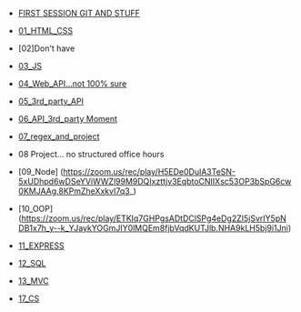 - [FIRST SESSION GIT AND STUFF](https://zoom.us/rec/play/lBB2WygKj6Ts7MmUgaitE29jssEth4t-2V-Kcpw2pte1pYAUMnUoSvFVYPnAMVNpAam976JV8hyUSY3a.fPFWfq9ZSKBprgv-)

- [01_HTML_CSS](https://zoom.us/rec/play/K0mjziq2-dnFyJ-pwEz05QKNIBzkRr6i2yp7SE_H_pNzjfoIMPPIQ8UFLalY1BQnWvW0oPrp8HdaifWD.uyFDro0f_Vo4aLaj)

- [02]Don't have

- [03_JS](https://zoom.us/rec/play/4B7fPXIlzKirdlA0PDegKUXkufjaAW4zz7eJ9d-fFkpkce7qtcp1O1BFl3EShSSqTDxdzvYGrFFQ1MH7.Zi3u1MDcc2mlgt2v)

- [04_Web_API...not 100% sure](https://zoom.us/rec/play/yD6Ea2XkGalMKGqgNsEC1D3qXELzBh4Cz9lo-QW2-jEUCRc7QciQ-XflB2sNXxAcQkXC4_CfGORQvdQ.ts7UU4r7JvZydozE)

- [05_3rd_party_API](https://zoom.us/rec/play/yD6Ea2XkGalMKGqgNsEC1D3qXELzBh4Cz9lo-QW2-jEUCRc7QciQ-XflB2sNXxAcQkXC4_CfGORQvdQ.ts7UU4r7JvZydozE)

- [06_API_3rd_party Moment](https://zoom.us/rec/play/Uao6NRcf_XcIe5_zkMPTLyGsrbyn7kJEtsDaYZ4cAyFx-ZoTnSpva1ElOlZ8z7OK7HAgrrfMR_XfGEs0.IxCrX9Eo_FOPT3TW)

- [07_regex_and_project](https://zoom.us/rec/play/6OzI53gtyMhZLA5hdhMK2RWMPurmHGGlFvwp7IdZjPr-Q7JB8Jm9MgUVSAwH0NAEaW9peXv9H9Soymfv.Ps-SaeT7wvp_a67a)

- 08 Project... no structured office hours

- [09_Node] (https://zoom.us/rec/play/H5EDe0DulA3TeSN-5xUDhpd6wDSeYViWWZl99M9DQIxzttjv3EqbtoCNIIXsc53OP3bSpG6cw0KMJAAg.8KPmZheXxkvI7q3_)

- [10_OOP] (https://zoom.us/rec/play/ETKIq7GHPgsADtDClSPg4eDg2ZI5jSvrIY5pNDB1x7h_y--k_YJaykYOGmJIY0lMQEm8fjbVqdKUTJlb.NHA9kLH5bj9i1Jni)

- [11_EXPRESS](https://zoom.us/rec/play/Iv-igk-XgjZeGrNXZcM5kgZEStbG0s7wwaEa8Erv3YuGgjjsvAJWx0dLvsA37OqZSXNs-vSxcIgMAo9F.WRTpXGu-DxjiAB3x)

- [12_SQL](https://zoom.us/rec/play/ZAvNcL4gfbKTeKGeddsyUuayrSDirtlmZ8kbMxpVotg4hrSr9TZMC0-B1Md2nRsQ-QVxn6B4I2b9vLaQ.v7PrJHoioVc4aQMt)

- [13_MVC](https://zoom.us/rec/play/cjVby96xwR_ykUu3IZe9eFIT1jr1MtCyPFLYlb6MXbhgXDKYt0uqj7CRDyKTSoj_GEGmDumTA8ZR1dbw.wX0JV4gXuP4XCw-F)

- [17_CS](https://zoom.us/rec/play/bMmyKZJmdW4NE_X5XifLiKhZRepElsXEMqMIguRHNx8--SwdF7Lgfuot1urVJcApNBIpZjZKfk5Sqexx.qHUNJNMi00Y0bTsg)
